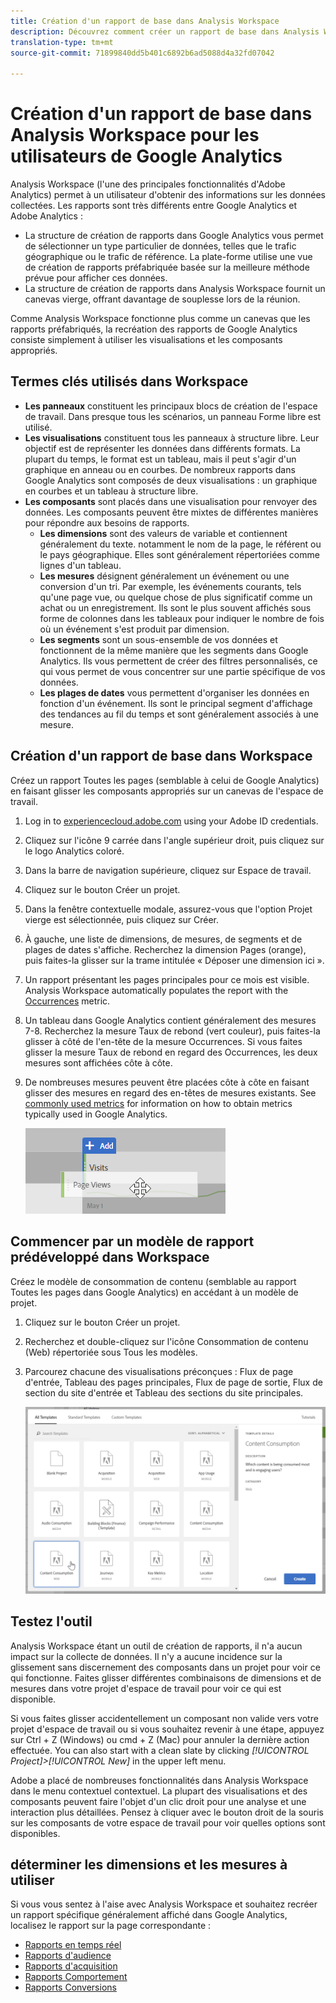 ```yaml
---
title: Création d'un rapport de base dans Analysis Workspace
description: Découvrez comment créer un rapport de base dans Analysis Workspace dans un format destiné aux utilisateurs familiarisés avec des outils tiers tels que Google Analytics.
translation-type: tm+mt
source-git-commit: 71899840dd5b401c6892b6ad5088d4a32fd07042

---
```



# Création d'un rapport de base dans Analysis Workspace pour les utilisateurs de Google Analytics

Analysis Workspace (l'une des principales fonctionnalités d'Adobe Analytics) permet à un utilisateur d'obtenir des informations sur les données collectées. Les rapports sont très différents entre Google Analytics et Adobe Analytics :

* La structure de création de rapports dans Google Analytics vous permet de sélectionner un type particulier de données, telles que le trafic géographique ou le trafic de référence. La plate-forme utilise une vue de création de rapports préfabriquée basée sur la meilleure méthode prévue pour afficher ces données.
* La structure de création de rapports dans Analysis Workspace fournit un canevas vierge, offrant davantage de souplesse lors de la réunion.

Comme Analysis Workspace fonctionne plus comme un canevas que les rapports préfabriqués, la recréation des rapports de Google Analytics consiste simplement à utiliser les visualisations et les composants appropriés.

## Termes clés utilisés dans Workspace

* **Les panneaux** constituent les principaux blocs de création de l'espace de travail. Dans presque tous les scénarios, un panneau Forme libre est utilisé.
* **Les visualisations** constituent tous les panneaux à structure libre. Leur objectif est de représenter les données dans différents formats. La plupart du temps, le format est un tableau, mais il peut s'agir d'un graphique en anneau ou en courbes. De nombreux rapports dans Google Analytics sont composés de deux visualisations : un graphique en courbes et un tableau à structure libre.
* **Les composants** sont placés dans une visualisation pour renvoyer des données. Les composants peuvent être mixtes de différentes manières pour répondre aux besoins de rapports.
   * **Les dimensions** sont des valeurs de variable et contiennent généralement du texte. notamment le nom de la page, le référent ou le pays géographique. Elles sont généralement répertoriées comme lignes d'un tableau.
   * **Les mesures** désignent généralement un événement ou une conversion d'un tri. Par exemple, les événements courants, tels qu'une page vue, ou quelque chose de plus significatif comme un achat ou un enregistrement. Ils sont le plus souvent affichés sous forme de colonnes dans les tableaux pour indiquer le nombre de fois où un événement s'est produit par dimension.
   * **Les segments** sont un sous-ensemble de vos données et fonctionnent de la même manière que les segments dans Google Analytics. Ils vous permettent de créer des filtres personnalisés, ce qui vous permet de vous concentrer sur une partie spécifique de vos données.
   * **Les plages de dates** vous permettent d'organiser les données en fonction d'un événement. Ils sont le principal segment d'affichage des tendances au fil du temps et sont généralement associés à une mesure.

## Création d'un rapport de base dans Workspace

Créez un rapport Toutes les pages (semblable à celui de Google Analytics) en faisant glisser les composants appropriés sur un canevas de l'espace de travail.

1. Log in to [experiencecloud.adobe.com](https://experiencecloud.adobe.com) using your Adobe ID credentials.
2. Cliquez sur l'icône 9 carrée dans l'angle supérieur droit, puis cliquez sur le logo Analytics coloré.
3. Dans la barre de navigation supérieure, cliquez sur Espace de travail.
4. Cliquez sur le bouton Créer un projet.
5. Dans la fenêtre contextuelle modale, assurez-vous que l'option Projet vierge est sélectionnée, puis cliquez sur Créer.
6. À gauche, une liste de dimensions, de mesures, de segments et de plages de dates s'affiche. Recherchez la dimension Pages (orange), puis faites-la glisser sur la trame intitulée « Déposer une dimension ici ».
7. Un rapport présentant les pages principales pour ce mois est visible. Analysis Workspace automatically populates the report with the [Occurrences](../../../components/c-variables/c-metrics/metrics-occurrences.md) metric.
8. Un tableau dans Google Analytics contient généralement des mesures 7-8. Recherchez la mesure Taux de rebond (vert couleur), puis faites-la glisser à côté de l'en-tête de la mesure Occurrences. Si vous faites glisser la mesure Taux de rebond en regard des Occurrences, les deux mesures sont affichées côte à côte.
9. De nombreuses mesures peuvent être placées côte à côte en faisant glisser des mesures en regard des en-têtes de mesures existants. See [commonly used metrics](common-metrics.md) for information on how to obtain metrics typically used in Google Analytics.

   ![Nouvelle mesure](../assets/new_metric.png)

## Commencer par un modèle de rapport prédéveloppé dans Workspace

Créez le modèle de consommation de contenu (semblable au rapport Toutes les pages dans Google Analytics) en accédant à un modèle de projet.

1. Cliquez sur le bouton Créer un projet.
2. Recherchez et double-cliquez sur l'icône Consommation de contenu (Web) répertoriée sous Tous les modèles.
3. Parcourez chacune des visualisations préconçues : Flux de page d'entrée, Tableau des pages principales, Flux de page de sortie, Flux de section du site d'entrée et Tableau des sections du site principales.

   ![Sélection de modèles](../assets/content_consumption_template.png)

## Testez l'outil

Analysis Workspace étant un outil de création de rapports, il n'a aucun impact sur la collecte de données. Il n'y a aucune incidence sur la glissement sans discernement des composants dans un projet pour voir ce qui fonctionne. Faites glisser différentes combinaisons de dimensions et de mesures dans votre projet d'espace de travail pour voir ce qui est disponible.

Si vous faites glisser accidentellement un composant non valide vers votre projet d'espace de travail ou si vous souhaitez revenir à une étape, appuyez sur Ctrl + Z (Windows) ou cmd + Z (Mac) pour annuler la dernière action effectuée. You can also start with a clean slate by clicking *[!UICONTROL Project]&gt;[!UICONTROL New]* in the upper left menu.

Adobe a placé de nombreuses fonctionnalités dans Analysis Workspace dans le menu contextuel contextuel. La plupart des visualisations et des composants peuvent faire l'objet d'un clic droit pour une analyse et une interaction plus détaillées. Pensez à cliquer avec le bouton droit de la souris sur les composants de votre espace de travail pour voir quelles options sont disponibles.

## déterminer les dimensions et les mesures à utiliser

Si vous vous sentez à l'aise avec Analysis Workspace et souhaitez recréer un rapport spécifique généralement affiché dans Google Analytics, localisez le rapport sur la page correspondante :

* [Rapports en temps réel](realtime-reports.md)
* [Rapports d'audience](audience-reports.md)
* [Rapports d'acquisition](acquisition-reports.md)
* [Rapports Comportement](behavior-reports.md)
* [Rapports Conversions](conversions-reports.md)

